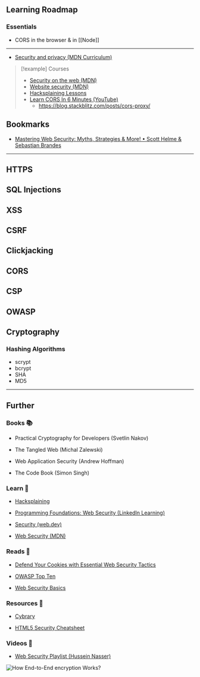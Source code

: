 ## Learning Roadmap

### Essentials

- CORS in the browser & in [[Node]]

---

- [Security and privacy (MDN Curriculum)](https://developer.mozilla.org/en-US/curriculum/extensions/security-and-privacy/)

> [!example] Courses
> - [Security on the web (MDN)](https://developer.mozilla.org/en-US/docs/Web/Security) 
> - [Website security (MDN)](https://developer.mozilla.org/en-US/docs/Learn/Server-side/First_steps/Website_security) 
> - [Hacksplaining Lessons](https://www.hacksplaining.com/lessons) 
> - [Learn CORS In 6 Minutes (YouTube)](https://www.youtube.com/watch?v=PNtFSVU-YTI&list=PLZlA0Gpn_vH9yI1hwDVzWqu5sAfajcsBQ&index=6)
>     - https://blog.stackblitz.com/posts/cors-proxy/

## Bookmarks

- [Mastering Web Security: Myths, Strategies & More! • Scott Helme & Sebastian Brandes](https://www.youtube.com/watch?v=Ck6BCzREBrg)

---

## HTTPS

## SQL Injections

## XSS

## CSRF

## Clickjacking

## CORS

## CSP

## OWASP

## Cryptography

### Hashing Algorithms

- scrypt
- bcrypt
- SHA
- MD5

---
## Further

### Books 📚

- Practical Cryptography for Developers (Svetlin Nakov)

- The Tangled Web (Michal Zalewski)

- Web Application Security (Andrew Hoffman)

- The Code Book (Simon Singh)

### Learn 🧠

- [Hacksplaining](https://www.hacksplaining.com/lessons)

- [Programming Foundations: Web Security (LinkedIn Learning)](https://www.linkedin.com/learning/programming-foundations-web-security-22680062)

- [Security (web.dev)](https://web.dev/secure/)

- [Web Security (MDN)](https://developer.mozilla.org/en-US/docs/Web/Security)

### Reads 📄

- [Defend Your Cookies with Essential Web Security Tactics](https://maggieappleton.com/websecurity)

- [OWASP Top Ten](https://owasp.org/www-project-top-ten/)

- [Web Security Basics](https://github.com/vasanthk/web-security-basics)

### Resources 🧩

- [Cybrary](https://www.cybrary.it/)

- [HTML5 Security Cheatsheet](https://html5sec.org/)

### Videos 🎥

- [Web Security Playlist (Hussein Nasser)](https://www.youtube.com/playlist?list=PLQnljOFTspQU3YDMRSMvzflh_qXoz9zfv)

![How End-to-End encryption Works?](https://www.youtube.com/watch?v=hwQbPgvEQyw)
